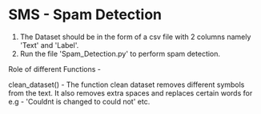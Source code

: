 # SMS - Spam Detection

1. The Dataset should be in the form of a csv file with 2 columns namely 'Text' and 'Label'. 
2. Run the file 'Spam_Detection.py' to perform spam detection. 

Role of different Functions - 

clean_dataset() - The function clean dataset removes different symbols from the text. It also removes extra spaces and replaces certain words for e.g - 'Couldnt is changed to could not' etc. 

